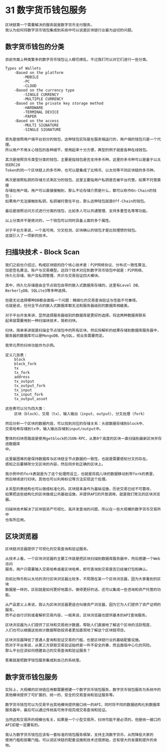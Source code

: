# 31 数字货币钱包服务

    区块链第一个需要解决的服务就是数字货币支付服务。
    我认为如何将数字货币钱包集成到系统中可以说是区块链行业最为迫切的问题。

## 数字货币钱包的分类

    目前市面上种类繁多的数字货币钱包让人眼花缭乱，不过我们可以对它们进行一些分类。

    Types of Wallets
        -Based on the platform
            -MOBILE
            -PC
            -CLOUD
        -Based on the currency type
            -SINGLE CURRENCY
            -MULTIPLE CURRENCY
        -Based on the private key storage method
            -HARDWARE
            -TERMINAL DEVICE
            -PAPER
        -Based on the access
            -MULTI SIGNATURE
            -SINGLE SIGNATURE
    
    首先是按照用户端平台划分的钱包，这种钱包实际是在服务端运行的，用户端的钱包只是一个代理。
    所以用户不用关心钱包的各种细节，使用起来十分方便，典型的例子就是各种在线钱包。

    其次是按照货币类型分类的钱包，主要是指钱包是否支持多币种。这里的多币种可以是基于以太坊ERC20
    Token的同一个区块链上的多币种，也可以是集成了比特币、以太坊等不同区块链的多币种。

    再次是按照私钥的存储方式来区分的钱包，这里主要指用户私钥是否被平台托管。如果不托管直接
    存储在用户端，用户可以直接接触到，那么不论存储介质是什么，都可以称作On-Chain的钱包；
    如果用户无法接触到私钥，私钥被托管在平台，那么这种钱包就是Off-Chain的钱包。

    最后是按照访问方式进行分类的钱包，比如多人可以共通管理、支持多重签名等等功能。

    以上分类并不是绝对的，一个钱包可以同时具备上面的多个属性。

    对于平台方来说，一个高可用、分叉检测、区块确认的钱包才是比较理想的钱包。
    这就引入了一项新的技术。

## 扫描块技术 - Block Scan

    我们之前也介绍过，构成区块链的四个核心技术是：P2P网络协议、分布式一致性算法、
    加密签名算法、账户与交易模型。这四个技术对应到数字货币钱包中就是：P2P网络、
    持久化存储、账户及私钥管理、共识与交易验证四大模块。

    其中，持久化存储是由全节点钱包自带的嵌入式数据库存储的，这里有Level DB、
    BerkerlyDB、SQLite3等多种选择。

    但是无论选择哪种DB都会面临一个问题：精细化的交易查询验证与性能不可兼得。
    也就是说，任何全节点的嵌入式数据库都无法和服务器级别的数据库相媲美。

    对于平台开发来讲，显然选择服务器级别的数据库是更好的选择。将这两种数据库联系
    起来就需要用到一种扫描块技术，简称扫块。

    扫块，简单来讲就是扫描全节点钱包中的所有区块，然后将解析的结果存储到数据库服务器中，
    服务器的数据库可以是MongoDB、MySQL，视业务需要而定。

    我举元界的扫块功能作为示例。

    定义几张表：
        block
        block_fork
        tx
        tx_fork
        address
        tx_output
        tx_output_fork
        tx_input
        tx_input_fork
        tx_output_asset

    这些表可以分为四大类：
        区块（block）、交易（tx）、输入输出（input、output）、分叉处理（fork）
    
    然后分析一个区块的数据内容，可以找到对应的存储关系：头部数据存储到block中、
    交易哈希存储到tx中，输入输出存储到input/output中。

    整体的扫块思路就是使用getblock的JSON-RPC，从第0个高度的区块一直扫描到最新区块并存进数据库
    中。

    这里最困难的是保持数据库与区块链全节点数据的一致性，也就是需要感知分叉的存在。
    感知之后要移除分叉区块的内容，然后同步到正确的区块上。

    我示例中的fork表就是为了这个处理而设立，也就是将孤儿块的数据移动到带fork的表里，
    然后继续进行扫块。其他也可以利用标记等方法实现这个处理。

    关系型的表结构也可以做成标准化的。区块链本身作为基础设施，历史交易已经不可篡改，
    如果把这些结构化的区块做成公共基础设施，并提供API的开放调用，就是我们常见的区块浏览器。

    扫描块技术解决了区块链资产可视化、高并发查询的问题，所以在一些大规模的数字货币交易所中
    也有所应用。

## 区块浏览器

    区块链浏览器提供了可视化的交易查询和验证服务。

    从技术上看，一个区块浏览器的主要工作就是把区块扫描到数据库服务器中，然后搭建一个Web访问
    服务，用户只需要输入交易哈希或者区块哈希，即可查询到交易是否已经被打包和确认。

    目前比特币和以太坊的流行区块浏览器比较多，不局限在某一个区块浏览器，因为大家看到的区块
    数据是一样的，区别就是如何更好地展示。做得更好的话，还可以集成一些咨询和资产托管的功能。

    从产品意义上来说，我认为区块浏览器更适合叫做资产浏览器，因为它为人们提供了资产证明的服务，
    而不必自行识别或者解析交易内容，一般来说，区块浏览器也提供基本的API查询服务。

    区块浏览器为人们提供了区块和交易统计数据，帮助人们直接地了解这个区块的活跃程度，
    人们也可以根据这些统计数据帮助投资者更加直观地了解这个区块链项目。

    区块浏览器降低了普通人查询和验证交易的门槛，也是区块链行业的基础配套设施。
    而对于平台来说，从第三方获取交易验证始终是一件不安全的事，而且面临中心化的风险。
    那么平台应该如何搭建自己的交易查询和验证服务？

    答案就是把数字钱包服务集成到自己的系统里。

## 数字货币钱包服务

    实际上，大规模的区块链应用都需要搭建一个数字货币钱包服务，数字货币钱包服务为系统中的
    其他模块提供了可扩展的、统一的、安全的交易查询和验证服务等。

    数字货币钱包可以为交易平台其他模块提供接口统一的API，同时将不同的数据结构化到数据库
    服务器中，最后可以通过传统高可用手段完成交易查询和验证。

    当然这和交易所的规模也有关，如果是一个小型交易所，扫块可能不是必须的，但是统一接口的
    API却是一定要有的。

    我认为数字货币钱包应该有一套标准的钱包服务框架，支持主流数字货币，从而降低大家的
    使用门槛和部署门槛。可以说区块链的配套设施和技术还很原始，还有很大的发展和提升的余地。
